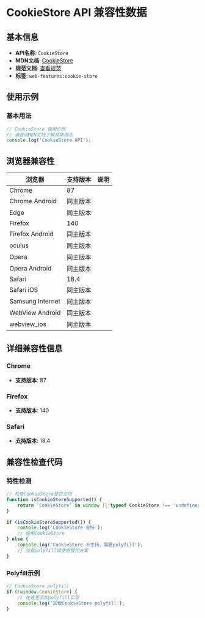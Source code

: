 # CookieStore API 兼容性数据

## 基本信息

- **API名称**: `CookieStore`
- **MDN文档**: [CookieStore](https://developer.mozilla.org/docs/Web/API/CookieStore)
- **规范文档**: [查看规范](https://cookiestore.spec.whatwg.org/#CookieStore)
- **标签**: `web-features:cookie-store`

## 使用示例

### 基本用法

```javascript
// CookieStore 使用示例
// 请查阅MDN文档了解具体用法
console.log('CookieStore API');
```

## 浏览器兼容性

| 浏览器 | 支持版本 | 说明 |
|--------|----------|------|
| Chrome | 87 |  |
| Chrome Android | 同主版本 |  |
| Edge | 同主版本 |  |
| Firefox | 140 |  |
| Firefox Android | 同主版本 |  |
| oculus | 同主版本 |  |
| Opera | 同主版本 |  |
| Opera Android | 同主版本 |  |
| Safari | 18.4 |  |
| Safari iOS | 同主版本 |  |
| Samsung Internet | 同主版本 |  |
| WebView Android | 同主版本 |  |
| webview_ios | 同主版本 |  |

## 详细兼容性信息

### Chrome

- **支持版本**: 87

### Firefox

- **支持版本**: 140

### Safari

- **支持版本**: 18.4

## 兼容性检查代码

### 特性检测

```javascript
// 检查CookieStore是否支持
function isCookieStoreSupported() {
    return 'CookieStore' in window || typeof CookieStore !== 'undefined';
}

if (isCookieStoreSupported()) {
    console.log('CookieStore 支持');
    // 使用CookieStore
} else {
    console.log('CookieStore 不支持，需要polyfill');
    // 加载polyfill或使用替代方案
}
```

### Polyfill示例

```javascript
// CookieStore polyfill
if (!window.CookieStore) {
    // 在这里添加polyfill实现
    console.log('加载CookieStore polyfill');
}
```

